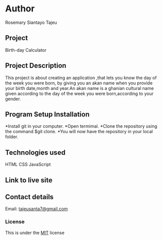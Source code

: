 # Author
Rosemary Siantayo Tajeu

## Project
Birth-day Calculator

## Project Description
This project is about  creating an application ,that lets you know the day of the week you were born, by giving you an akan name when you provide your birth date,month and year.An akan name is a ghanian cultural name given according to the day of the week you were born,according to your gender.

## Program Setup Installation
*Install git in your computer.
*Open termimal.
*Clone the repository using the command $git clone.
*You will now have the repository in your local folder.
 
## Technologies used
HTML
CSS
JavaScript
## Link to live site

## Contact details
Email: tajeusanta7@gmail.com
### License
This is under the [MIT](LICENSE) license 
